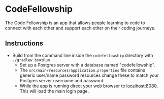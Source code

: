# CodeFellowship

The Code Fellowship is an app that allows people learning to code to connect with each other and support each other on their coding journeys.

## Instructions

- Build from the command line inside the `codefellowship` directory with `./gradlew bootRun`
    - Set up a Postgres server with a database named "codefellowship".
    - The `src/main/resources/application.properties` file contains generic user/name password resources change these to match your Postgres server username and password.
    - While the app is running direct your web browser to [localhost:8080](http://localhost:8080). This will load the main login page.